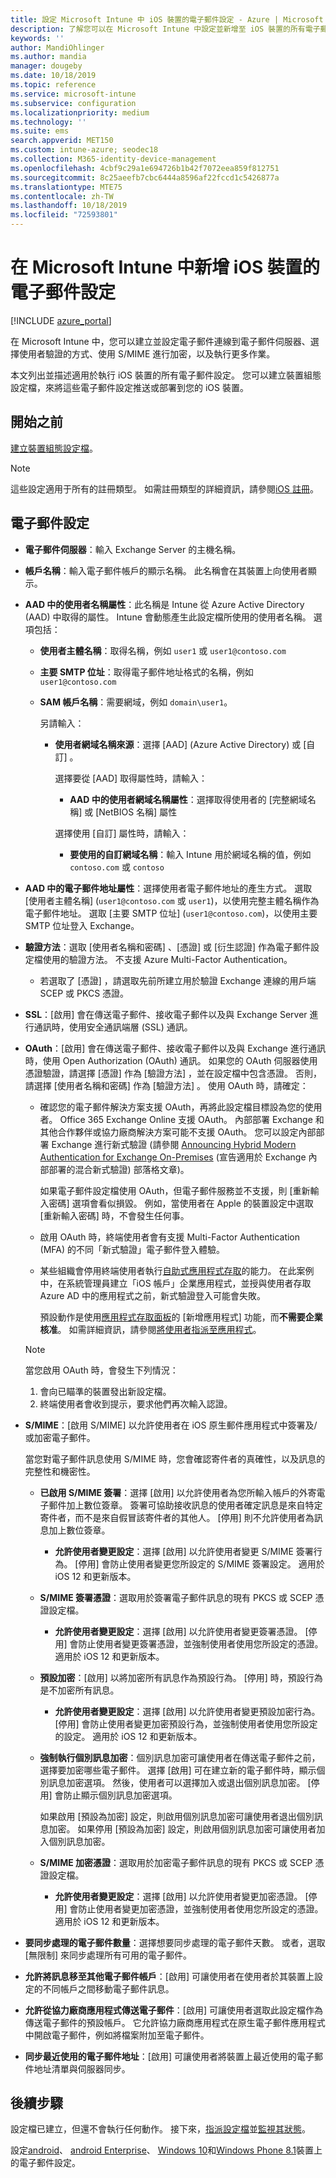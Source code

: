 ```yaml
---
title: 設定 Microsoft Intune 中 iOS 裝置的電子郵件設定 - Azure | Microsoft Docs
description: 了解您可以在 Microsoft Intune 中設定並新增至 iOS 裝置的所有電子郵件設定清單，包括使用 Exchange 伺服器，以及從 Azure Active Directory 取得屬性。 您也可以使用 Microsoft Intune 的裝置組態設定檔，在 iOS 裝置上啟用 SSL、使用憑證或使用者名稱/密碼來驗證使用者，以及同步電子郵件。
keywords: ''
author: MandiOhlinger
ms.author: mandia
manager: dougeby
ms.date: 10/18/2019
ms.topic: reference
ms.service: microsoft-intune
ms.subservice: configuration
ms.localizationpriority: medium
ms.technology: ''
ms.suite: ems
search.appverid: MET150
ms.custom: intune-azure; seodec18
ms.collection: M365-identity-device-management
ms.openlocfilehash: 4cbf9c29a1e694726b1b42f7072eea859f812751
ms.sourcegitcommit: 8c25aeefb7cbc6444a8596af22fccd1c5426877a
ms.translationtype: MTE75
ms.contentlocale: zh-TW
ms.lasthandoff: 10/18/2019
ms.locfileid: "72593801"
---
```

# <a name="add-e-mail-settings-for-ios-devices-in-microsoft-intune"></a>在 Microsoft Intune 中新增 iOS 裝置的電子郵件設定

[!INCLUDE [azure_portal](../includes/azure_portal.md)]

在 Microsoft Intune 中，您可以建立並設定電子郵件連線到電子郵件伺服器、選擇使用者驗證的方式、使用 S/MIME 進行加密，以及執行更多作業。

本文列出並描述適用於執行 iOS 裝置的所有電子郵件設定。 您可以建立裝置組態設定檔，來將這些電子郵件設定推送或部署到您的 iOS 裝置。

## <a name="before-you-begin"></a>開始之前

[建立裝置組態設定檔](../email-settings-configure.md)。

> [!NOTE]
> 這些設定適用于所有的註冊類型。 如需註冊類型的詳細資訊，請參閱[iOS 註冊](../ios-enroll.md)。

## <a name="email-settings"></a>電子郵件設定

- **電子郵件伺服器**：輸入 Exchange Server 的主機名稱。
- **帳戶名稱**：輸入電子郵件帳戶的顯示名稱。 此名稱會在其裝置上向使用者顯示。
- **AAD 中的使用者名稱屬性**：此名稱是 Intune 從 Azure Active Directory (AAD) 中取得的屬性。 Intune 會動態產生此設定檔所使用的使用者名稱。 選項包括：
  - **使用者主體名稱**：取得名稱，例如 `user1` 或 `user1@contoso.com`
  - **主要 SMTP 位址**：取得電子郵件地址格式的名稱，例如 `user1@contoso.com`
  - **SAM 帳戶名稱**：需要網域，例如 `domain\user1`。

    另請輸入：  
    - **使用者網域名稱來源**：選擇 [AAD]  (Azure Active Directory) 或 [自訂]  。

      選擇要從 [AAD]  取得屬性時，請輸入：
      - **AAD 中的使用者網域名稱屬性**：選擇取得使用者的 [完整網域名稱]  或 [NetBIOS 名稱]  屬性

      選擇使用 [自訂]  屬性時，請輸入：
      - **要使用的自訂網域名稱**：輸入 Intune 用於網域名稱的值，例如 `contoso.com` 或 `contoso`

- **AAD 中的電子郵件地址屬性**：選擇使用者電子郵件地址的產生方式。 選取 [使用者主體名稱]  (`user1@contoso.com` 或 `user1`)，以使用完整主體名稱作為電子郵件地址。 選取 [主要 SMTP 位址]  (`user1@contoso.com`)，以使用主要 SMTP 位址登入 Exchange。
- **驗證方法**：選取 [使用者名稱和密碼]  、[憑證]  或 [衍生認證]  作為電子郵件設定檔使用的驗證方法。 不支援 Azure Multi-Factor Authentication。
  - 若選取了 [憑證]  ，請選取先前所建立用於驗證 Exchange 連線的用戶端 SCEP 或 PKCS 憑證。
- **SSL**：[啟用]  會在傳送電子郵件、接收電子郵件以及與 Exchange Server 進行通訊時，使用安全通訊端層 (SSL) 通訊。
- **OAuth**：[啟用]  會在傳送電子郵件、接收電子郵件以及與 Exchange 進行通訊時，使用 Open Authorization (OAuth) 通訊。 如果您的 OAuth 伺服器使用憑證驗證，請選擇 [憑證]  作為 [驗證方法]  ，並在設定檔中包含憑證。 否則，請選擇 [使用者名稱和密碼]  作為 [驗證方法]  。 使用 OAuth 時，請確定：

  - 確認您的電子郵件解決方案支援 OAuth，再將此設定檔目標設為您的使用者。 Office 365 Exchange Online 支援 OAuth。 內部部署 Exchange 和其他合作夥伴或協力廠商解決方案可能不支援 OAuth。 您可以設定內部部署 Exchange 進行新式驗證 (請參閱 [Announcing Hybrid Modern Authentication for Exchange On-Premises](https://blogs.technet.microsoft.com/exchange/2017/12/06/announcing-hybrid-modern-authentication-for-exchange-on-premises/) (宣告適用於 Exchange 內部部署的混合新式驗證) 部落格文章)。

    如果電子郵件設定檔使用 OAuth，但電子郵件服務並不支援，則 [重新輸入密碼]  選項會看似損毀。 例如，當使用者在 Apple 的裝置設定中選取 [重新輸入密碼]  時，不會發生任何事。

  - 啟用 OAuth 時，終端使用者會有支援 Multi-Factor Authentication (MFA) 的不同「新式驗證」電子郵件登入體驗。 

  - 某些組織會停用終端使用者執行[自助式應用程式存取](https://docs.microsoft.com/azure/active-directory/manage-apps/manage-self-service-access)的能力。 在此案例中，在系統管理員建立「iOS 帳戶」企業應用程式，並授與使用者存取 Azure AD 中的應用程式之前，新式驗證登入可能會失敗。

    預設動作是使用[應用程式存取面板](https://docs.microsoft.com/azure/active-directory/user-help/active-directory-saas-access-panel-introduction)的 [新增應用程式]  功能，而**不需要企業核准**。 如需詳細資訊，請參閱[將使用者指派至應用程式](https://docs.microsoft.com/azure/active-directory/manage-apps/ways-users-get-assigned-to-applications)。

  > [!NOTE]
  > 當您啟用 OAuth 時，會發生下列情況：  
  > 1. 會向已瞄準的裝置發出新設定檔。
  > 2. 終端使用者會收到提示，要求他們再次輸入認證。

- **S/MIME**：[啟用 S/MIME]  以允許使用者在 iOS 原生郵件應用程式中簽署及/或加密電子郵件。 

  當您對電子郵件訊息使用 S/MIME 時，您會確認寄件者的真確性，以及訊息的完整性和機密性。

  - **已啟用 S/MIME 簽署**：選擇 [啟用]  以允許使用者為您所輸入帳戶的外寄電子郵件加上數位簽章。 簽署可協助接收訊息的使用者確定訊息是來自特定寄件者，而不是來自假冒該寄件者的其他人。 [停用]  則不允許使用者為訊息加上數位簽章。
    - **允許使用者變更設定**：選擇 [啟用]  以允許使用者變更 S/MIME 簽署行為。 [停用]  會防止使用者變更您所設定的 S/MIME 簽署設定。 適用於 iOS 12 和更新版本。

  - **S/MIME 簽署憑證**：選取用於簽署電子郵件訊息的現有 PKCS 或 SCEP 憑證設定檔。
    - **允許使用者變更設定**：選擇 [啟用]  以允許使用者變更簽署憑證。 [停用]  會防止使用者變更簽署憑證，並強制使用者使用您所設定的憑證。 適用於 iOS 12 和更新版本。

  - **預設加密**：[啟用]  以將加密所有訊息作為預設行為。 [停用]  時，預設行為是不加密所有訊息。
    - **允許使用者變更設定**：選擇 [啟用]  以允許使用者變更預設加密行為。 [停用]  會防止使用者變更加密預設行為，並強制使用者使用您所設定的設定。 適用於 iOS 12 和更新版本。

  - **強制執行個別訊息加密**：個別訊息加密可讓使用者在傳送電子郵件之前，選擇要加密哪些電子郵件。 選擇 [啟用]  可在建立新的電子郵件時，顯示個別訊息加密選項。 然後，使用者可以選擇加入或退出個別訊息加密。 [停用]  會防止顯示個別訊息加密選項。

    如果啟用 [預設為加密]  設定，則啟用個別訊息加密可讓使用者退出個別訊息加密。 如果停用 [預設為加密]  設定，則啟用個別訊息加密可讓使用者加入個別訊息加密。

  - **S/MIME 加密憑證**：選取用於加密電子郵件訊息的現有 PKCS 或 SCEP 憑證設定檔。
    - **允許使用者變更設定**：選擇 [啟用]  以允許使用者變更加密憑證。 [停用]  會防止使用者變更加密憑證，並強制使用者使用您所設定的憑證。 適用於 iOS 12 和更新版本。
- **要同步處理的電子郵件數量**：選擇想要同步處理的電子郵件天數。 或者，選取 [無限制]  來同步處理所有可用的電子郵件。
- **允許將訊息移至其他電子郵件帳戶**：[啟用]  可讓使用者在使用者於其裝置上設定的不同帳戶之間移動電子郵件訊息。
- **允許從協力廠商應用程式傳送電子郵件**：[啟用]  可讓使用者選取此設定檔作為傳送電子郵件的預設帳戶。 它允許協力廠商應用程式在原生電子郵件應用程式中開啟電子郵件，例如將檔案附加至電子郵件。
- **同步最近使用的電子郵件地址**：[啟用]  可讓使用者將裝置上最近使用的電子郵件地址清單與伺服器同步。

## <a name="next-steps"></a>後續步驟

設定檔已建立，但還不會執行任何動作。 接下來，[指派設定檔](../device-profile-assign.md)並[監視其狀態](../device-profile-monitor.md)。

設定[android](../email-settings-android.md)、 [android Enterprise](../email-settings-android-enterprise.md)、 [Windows 10](email-settings-windows-10.md)和[Windows Phone 8.1](email-settings-windows-phone-8-1.md)裝置上的電子郵件設定。
